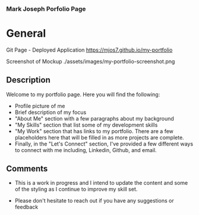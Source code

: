 ### Mark Joseph Porfolio Page

# General

Git Page - Deployed Application
https://mjos7.github.io/my-portfolio

Screenshot of Mockup
./assets/images/my-portfolio-screenshot.png

## Description

Welcome to my portfolio page. Here you will find the following:

- Profile picture of me
- Brief description of my focus
- "About Me" section with a few paragraphs about my background
- "My Skills" section that list some of my development skills
- "My Work" section that has links to my portfolio. There are a few placeholders here that will be filled in as more projects are complete.
- Finally, in the "Let's Connect" section, I've provided a few different ways to connect with me including, Linkedin, Github, and email.

## Comments

- This is a work in progress and I intend to update the content and some of the styling as I continue to improve my skill set.

- Please don't hesitate to reach out if you have any suggestions or feedback
